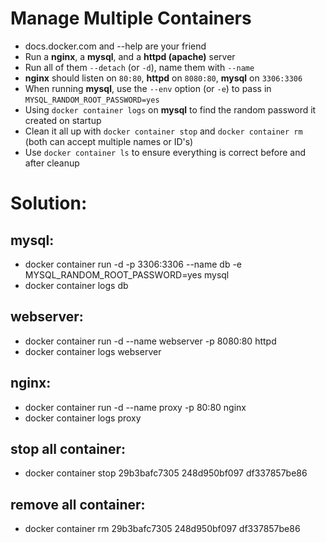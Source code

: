 # Manage Multiple Containers

- docs.docker.com and --help are your friend
- Run a **nginx**, a **mysql**, and a **httpd (apache)** server
- Run all of them `--detach` (or `-d`), name them with `--name`
- **nginx** should listen on `80:80`, **httpd** on `8080:80`, **mysql** on `3306:3306`
- When running **mysql**, use the `--env` option (or `-e`) to pass in `MYSQL_RANDOM_ROOT_PASSWORD=yes`
- Using `docker container logs` on **mysql** to find the random password it created on startup
- Clean it all up with `docker container stop` and `docker container rm` (both can accept multiple names or ID's)
- Use `docker container ls` to ensure everything is correct before and after cleanup

# Solution:
## mysql:
- docker container run -d -p 3306:3306 --name db -e MYSQL_RANDOM_ROOT_PASSWORD=yes mysql
- docker container logs db

## webserver:
- docker container run -d --name webserver -p 8080:80 httpd
- docker container logs webserver

## nginx:
- docker container run -d --name proxy -p 80:80 nginx
- docker container logs proxy


## stop all container:
- docker container stop 29b3bafc7305 248d950bf097 df337857be86

## remove all container:
- docker container rm 29b3bafc7305 248d950bf097 df337857be86